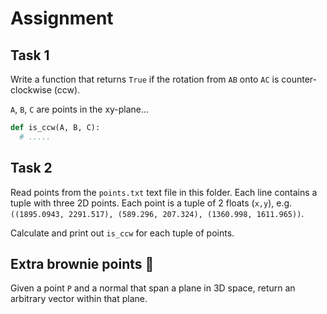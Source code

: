 # Assignment

## Task 1
Write a function that returns `True` if the rotation from `AB` onto `AC` is counter-clockwise (ccw).

`A`, `B`, `C` are points in the xy-plane...

```python
def is_ccw(A, B, C):
  # .....
```

## Task 2
Read points from the `points.txt` text file in this folder. Each line contains a tuple with three 2D points. Each point is a tuple of 2 floats (`x,y`), e.g. `((1895.0943, 2291.517), (589.296, 207.324), (1360.998, 1611.965))`.

Calculate and print out `is_ccw` for each tuple of points.

## Extra brownie points 🍪

Given a point `P` and a normal that span a plane in 3D space, return an arbitrary vector within that plane.
